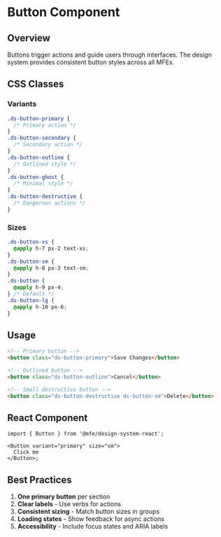 # Button Component

## Overview

Buttons trigger actions and guide users through interfaces. The design system provides consistent button styles across all MFEs.

## CSS Classes

### Variants

```css
.ds-button-primary {
  /* Primary action */
}
.ds-button-secondary {
  /* Secondary action */
}
.ds-button-outline {
  /* Outlined style */
}
.ds-button-ghost {
  /* Minimal style */
}
.ds-button-destructive {
  /* Dangerous actions */
}
```

### Sizes

```css
.ds-button-xs {
  @apply h-7 px-2 text-xs;
}
.ds-button-sm {
  @apply h-8 px-3 text-sm;
}
.ds-button {
  @apply h-9 px-4;
} /* Default */
.ds-button-lg {
  @apply h-10 px-6;
}
```

## Usage

```html
<!-- Primary button -->
<button class="ds-button-primary">Save Changes</button>

<!-- Outlined button -->
<button class="ds-button-outline">Cancel</button>

<!-- Small destructive button -->
<button class="ds-button-destructive ds-button-sm">Delete</button>
```

## React Component

```tsx
import { Button } from '@mfe/design-system-react';

<Button variant="primary" size="sm">
  Click me
</Button>;
```

## Best Practices

1. **One primary button** per section
2. **Clear labels** - Use verbs for actions
3. **Consistent sizing** - Match button sizes in groups
4. **Loading states** - Show feedback for async actions
5. **Accessibility** - Include focus states and ARIA labels
